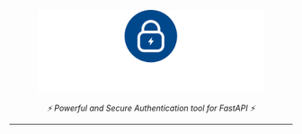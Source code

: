 <p align="center" mar>
  <a href=""><img src="./logo.png" alt="FastAPI-allauth" width="80%"/></a>
</p>
<p align="center">
    <em>⚡ Powerful and Secure Authentication tool for FastAPI ⚡</em>
</p>
<p align="center">
    
</p>

---

